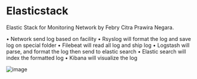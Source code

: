 # Elasticstack
Elastic Stack for Monitoring Network by Febry Citra Prawira Negara.

• Network send log based on facility
• Rsyslog will format the log and save log on special folder
• Filebeat will read all log and ship log
• Logstash will parse, and format the log then send to elastic search
• Elastic search will index the formatted log
• Kibana will visualize the log



![image](https://user-images.githubusercontent.com/12062436/139758528-eb049691-58e1-4292-afb1-e0c685bec8f7.png)
